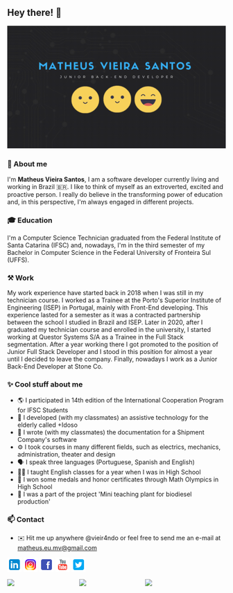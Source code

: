 ## Hey there! 👋

![header](/img/Header.gif)

### 🍰 About me

I'm **Matheus Vieira Santos**, I am a software developer currently living and working in Brazil 🇧🇷. I like to think of myself as an extroverted, excited and proactive person. I really do believe in the transforming power of education and, in this perspective, I'm always engaged in different projects.

### 🎓 Education

I'm a Computer Science Technician graduated from the Federal Institute of Santa Catarina (IFSC) and, nowadays, I'm in the third semester of my Bachelor in Computer Science in the Federal University of Fronteira Sul (UFFS).

### ⚒️ Work

My work experience have started back in 2018 when I was still in my technician course. I worked as a Trainee at the Porto's Superior Institute of Engineering (ISEP) in Portugal, mainly with Front-End developing. This experience lasted for a semester as it was a contracted partnership between the school I studied in Brazil and ISEP. Later in 2020, after I graduated my technician course and enrolled in the university, I started working at Questor Systems S/A as a Trainee in the Full Stack segmentation. After a year working there I got promoted to the position of Junior Full Stack Developer and I stood in this position for almost a year until I decided to leave the company. Finally, nowadays I work as a Junior Back-End Developer at Stone Co.

### ✨ Cool stuff about me

- 🌎 I participated in 14th edition of the International Cooperation Program for IFSC Students
- 💊 I developed (with my classmates) an assistive technology for the elderly called +Idoso
- 📄 I wrote (with my classmates) the documentation for a Shipment Company's software
- ⚙️ I took courses in many different fields, such as electrics, mechanics, administration, theater and design
- 🗣️ I speak three languages (Portuguese, Spanish and English)
- 🧑‍🏫 I taught English classes for a year when I was in High School
- 🏅 I won some medals and honor certificates through Math Olympics in High School
- 🌱 I was a part of the project 'Mini teaching plant for biodiesel production'

### 📫 Contact

- ✉️ Hit me up anywhere @vieir4ndo or feel free to send me an e-mail at matheus.eu.mv@gmail.com

[<img alt="Matheus | LinkedIn" width="33px" src="/img/icons8-linkedin-48.png" />](https://www.linkedin.com/in/vieir4ndo/) [<img alt="Matheus | Instagram" width="33px" src="/img/icons8-instagram-48.png" />](https://www.instagram.com/vieir4ndo) [<img alt="Matheus | Facebook" width="33px" src="/img/icons8-facebook-48.png" />](https://www.facebook.com/vieir4ndo) [<img alt="Matheus | Youtube" width="33px" src="/img/icons8-youtube-48.png" />](https://youtube.com/channel/UCx3J5aiV1PKElesn0D_tf_w) [<img alt="Matheus | Twitter" width="33px" src="/img/icons8-twitter-quadrado-48.png" />](https://www.twitter.com/vieir4ndo)

<img align="left" src="https://github-readme-stats.vercel.app/api/?username=vieir4ndo&count_private=true&theme=dracula" width="33%"/>
<img align="left" src="https://github-readme-stats.vercel.app/api/top-langs/?username=vieir4ndo&theme=dracula&langs_count=8&layout=compact" width="30%"/>
<img align="left" src="https://github-readme-streak-stats.herokuapp.com/?user=vieir4ndo&theme=dracula" width="33%">
